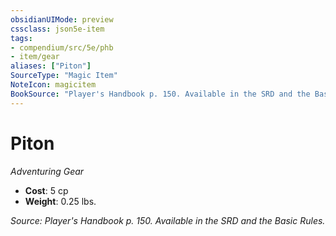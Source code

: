 ```yaml
---
obsidianUIMode: preview
cssclass: json5e-item
tags:
- compendium/src/5e/phb
- item/gear
aliases: ["Piton"]
SourceType: "Magic Item"
NoteIcon: magicitem
BookSource: "Player's Handbook p. 150. Available in the SRD and the Basic Rules."
---
```

# Piton
*Adventuring Gear*  

- **Cost**: 5 cp
- **Weight**: 0.25 lbs.

*Source: Player's Handbook p. 150. Available in the SRD and the Basic Rules.*